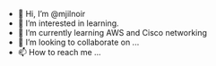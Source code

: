 - 👋 Hi, I’m @mjilnoir
- 👀 I’m interested in learning.
- 🌱 I’m currently learning AWS and Cisco networking
- 💞️ I’m looking to collaborate on ...
- 📫 How to reach me ...

<!---
mjilnoir/mjilnoir is a ✨ special ✨ repository because its `README.md` (this file) appears on your GitHub profile.
You can click the Preview link to take a look at your changes.
--->
